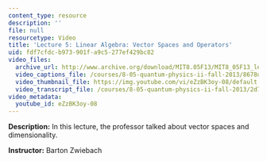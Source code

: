 ```yaml
---
content_type: resource
description: ''
file: null
resourcetype: Video
title: 'Lecture 5: Linear Algebra: Vector Spaces and Operators'
uid: fdf7cfdc-b973-901f-a9c5-277ef429bc82
video_files:
  archive_url: http://www.archive.org/download/MIT8.05F13/MIT8_05F13_lec05_300k.mp4
  video_captions_file: /courses/8-05-quantum-physics-ii-fall-2013/8678d5433da4534fa8ffd9020dc5f352_eZzBK3oy-08.vtt
  video_thumbnail_file: https://img.youtube.com/vi/eZzBK3oy-08/default.jpg
  video_transcript_file: /courses/8-05-quantum-physics-ii-fall-2013/2d7c1a923283c6b26eccb556b5d75be3_eZzBK3oy-08.pdf
video_metadata:
  youtube_id: eZzBK3oy-08
---
```


**Description:** In this lecture, the professor talked about vector spaces and dimensionality.

**Instructor:** Barton Zwiebach